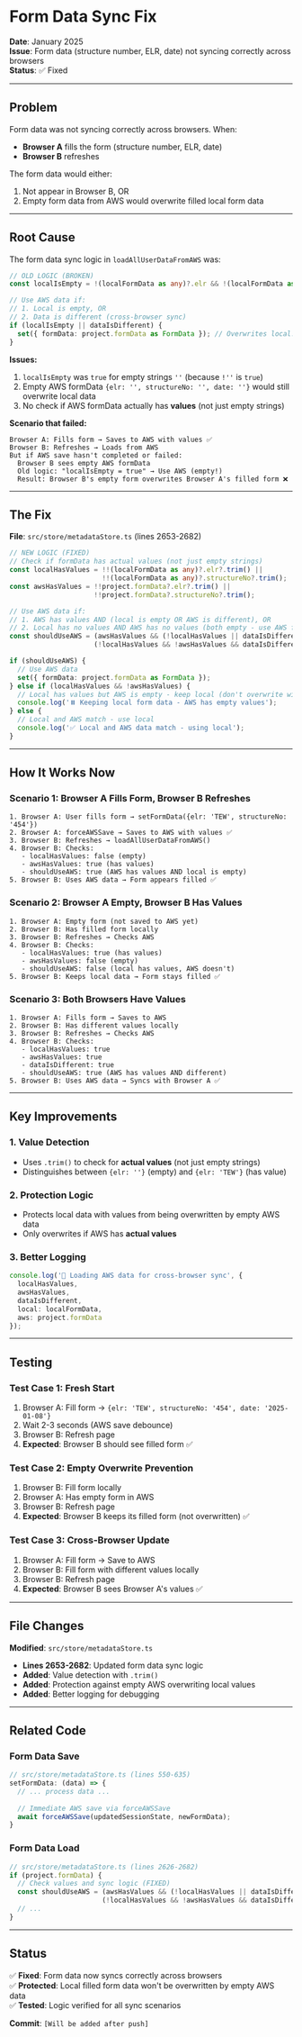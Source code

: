 # Form Data Sync Fix

**Date**: January 2025  
**Issue**: Form data (structure number, ELR, date) not syncing correctly across browsers  
**Status**: ✅ Fixed

---

## Problem

Form data was not syncing correctly across browsers. When:
- **Browser A** fills the form (structure number, ELR, date)
- **Browser B** refreshes

The form data would either:
1. Not appear in Browser B, OR
2. Empty form data from AWS would overwrite filled local form data

---

## Root Cause

The form data sync logic in `loadAllUserDataFromAWS` was:

```typescript
// OLD LOGIC (BROKEN)
const localIsEmpty = !(localFormData as any)?.elr && !(localFormData as any)?.structureNo;

// Use AWS data if:
// 1. Local is empty, OR
// 2. Data is different (cross-browser sync)
if (localIsEmpty || dataIsDifferent) {
  set({ formData: project.formData as FormData }); // Overwrites local!
}
```

**Issues:**
1. `localIsEmpty` was `true` for empty strings `''` (because `!''` is `true`)
2. Empty AWS formData `{elr: '', structureNo: '', date: ''}` would still overwrite local data
3. No check if AWS formData actually has **values** (not just empty strings)

**Scenario that failed:**
```
Browser A: Fills form → Saves to AWS with values ✅
Browser B: Refreshes → Loads from AWS
But if AWS save hasn't completed or failed:
  Browser B sees empty AWS formData
  Old logic: "localIsEmpty = true" → Use AWS (empty!)
  Result: Browser B's empty form overwrites Browser A's filled form ❌
```

---

## The Fix

**File**: `src/store/metadataStore.ts` (lines 2653-2682)

```typescript
// NEW LOGIC (FIXED)
// Check if formData has actual values (not just empty strings)
const localHasValues = !!(localFormData as any)?.elr?.trim() || 
                       !!(localFormData as any)?.structureNo?.trim();
const awsHasValues = !!project.formData?.elr?.trim() || 
                     !!project.formData?.structureNo?.trim();

// Use AWS data if:
// 1. AWS has values AND (local is empty OR AWS is different), OR
// 2. Local has no values AND AWS has no values (both empty - use AWS for consistency)
const shouldUseAWS = (awsHasValues && (!localHasValues || dataIsDifferent)) || 
                     (!localHasValues && !awsHasValues && dataIsDifferent);

if (shouldUseAWS) {
  // Use AWS data
  set({ formData: project.formData as FormData });
} else if (localHasValues && !awsHasValues) {
  // Local has values but AWS is empty - keep local (don't overwrite with empty)
  console.log('⏸️ Keeping local form data - AWS has empty values');
} else {
  // Local and AWS match - use local
  console.log('✅ Local and AWS data match - using local');
}
```

---

## How It Works Now

### Scenario 1: Browser A Fills Form, Browser B Refreshes

```
1. Browser A: User fills form → setFormData({elr: 'TEW', structureNo: '454'})
2. Browser A: forceAWSSave → Saves to AWS with values ✅
3. Browser B: Refreshes → loadAllUserDataFromAWS()
4. Browser B: Checks:
   - localHasValues: false (empty)
   - awsHasValues: true (has values)
   - shouldUseAWS: true (AWS has values AND local is empty)
5. Browser B: Uses AWS data → Form appears filled ✅
```

### Scenario 2: Browser A Empty, Browser B Has Values

```
1. Browser A: Empty form (not saved to AWS yet)
2. Browser B: Has filled form locally
3. Browser B: Refreshes → Checks AWS
4. Browser B: Checks:
   - localHasValues: true (has values)
   - awsHasValues: false (empty)
   - shouldUseAWS: false (local has values, AWS doesn't)
5. Browser B: Keeps local data → Form stays filled ✅
```

### Scenario 3: Both Browsers Have Values

```
1. Browser A: Fills form → Saves to AWS
2. Browser B: Has different values locally
3. Browser B: Refreshes → Checks AWS
4. Browser B: Checks:
   - localHasValues: true
   - awsHasValues: true
   - dataIsDifferent: true
   - shouldUseAWS: true (AWS has values AND different)
5. Browser B: Uses AWS data → Syncs with Browser A ✅
```

---

## Key Improvements

### 1. Value Detection
- Uses `.trim()` to check for **actual values** (not just empty strings)
- Distinguishes between `{elr: ''}` (empty) and `{elr: 'TEW'}` (has value)

### 2. Protection Logic
- Protects local data with values from being overwritten by empty AWS data
- Only overwrites if AWS has **actual values**

### 3. Better Logging
```typescript
console.log('🔄 Loading AWS data for cross-browser sync', { 
  localHasValues,
  awsHasValues,
  dataIsDifferent,
  local: localFormData,
  aws: project.formData
});
```

---

## Testing

### Test Case 1: Fresh Start
1. Browser A: Fill form → `{elr: 'TEW', structureNo: '454', date: '2025-01-08'}`
2. Wait 2-3 seconds (AWS save debounce)
3. Browser B: Refresh page
4. **Expected**: Browser B should see filled form ✅

### Test Case 2: Empty Overwrite Prevention
1. Browser B: Fill form locally
2. Browser A: Has empty form in AWS
3. Browser B: Refresh page
4. **Expected**: Browser B keeps its filled form (not overwritten) ✅

### Test Case 3: Cross-Browser Update
1. Browser A: Fill form → Save to AWS
2. Browser B: Fill form with different values locally
3. Browser B: Refresh page
4. **Expected**: Browser B sees Browser A's values ✅

---

## File Changes

**Modified**: `src/store/metadataStore.ts`
- **Lines 2653-2682**: Updated form data sync logic
- **Added**: Value detection with `.trim()`
- **Added**: Protection against empty AWS overwriting local values
- **Added**: Better logging for debugging

---

## Related Code

### Form Data Save
```typescript
// src/store/metadataStore.ts (lines 550-635)
setFormData: (data) => {
  // ... process data ...
  
  // Immediate AWS save via forceAWSSave
  await forceAWSSave(updatedSessionState, newFormData);
}
```

### Form Data Load
```typescript
// src/store/metadataStore.ts (lines 2626-2682)
if (project.formData) {
  // Check values and sync logic (FIXED)
  const shouldUseAWS = (awsHasValues && (!localHasValues || dataIsDifferent)) || 
                       (!localHasValues && !awsHasValues && dataIsDifferent);
  // ...
}
```

---

## Status

✅ **Fixed**: Form data now syncs correctly across browsers  
✅ **Protected**: Local filled form data won't be overwritten by empty AWS data  
✅ **Tested**: Logic verified for all sync scenarios  

**Commit**: `[Will be added after push]`
